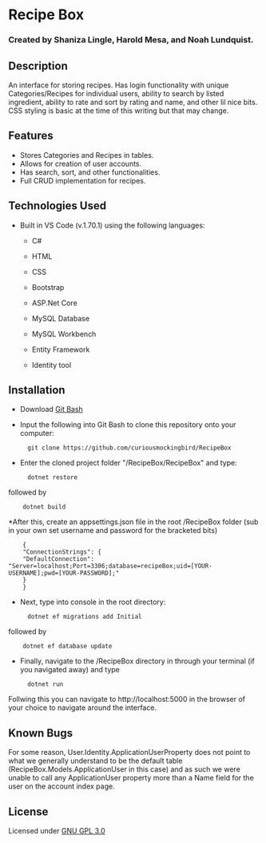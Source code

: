 # Recipe Box

### Created by Shaniza Lingle, Harold Mesa, and Noah Lundquist.

## Description

An interface for storing recipes. Has login functionality with unique Categories/Recipes for individual users, ability to search by listed ingredient, ability to rate and sort by rating and name, and other lil nice bits. CSS styling is basic at the time of this writing but that may change.

## Features

* Stores Categories and Recipes in tables.
* Allows for creation of user accounts.
* Has search, sort, and other functionalities.
* Full CRUD implementation for recipes.


## Technologies Used

* Built in VS Code (v.1.70.1) using the following languages:
	* C#
	* HTML
	* CSS
	* Bootstrap

	* ASP.Net Core
	* MySQL Database
	* MySQL Workbench
	* Entity Framework
	* Identity tool
	
## Installation

* Download [Git Bash](https://git-scm.com/downloads)

* Input the following into Git Bash to clone this repository onto your computer:

		git clone https://github.com/curiousmockingbird/RecipeBox

* Enter the cloned project folder "/RecipeBox/RecipeBox" and type:

		dotnet restore

followed by

		dotnet build

*After this, create an appsettings.json file in the root /RecipeBox folder (sub in your own set username and password for the bracketed bits)

		{
  		"ConnectionStrings": {
      	"DefaultConnection": "Server=localhost;Port=3306;database=recipeBox;uid=[YOUR-USERNAME];pwd=[YOUR-PASSWORD];"
  		}
		}

* Next, type into console in the root directory:
		
		dotnet ef migrations add Initial
followed by		

		dotnet ef database update

* Finally, navigate to the /RecipeBox directory in through your terminal (if you navigated away) and type  

		dotnet run

Follwing this you can navigate to http://localhost:5000 in the browser of your choice to navigate around the interface.  

## Known Bugs

For some reason, User.Identity.ApplicationUserProperty does not point to what we generally understand to be the default table (RecipeBox.Models.ApplicationUser in this case) and as such we were unable to call any ApplicationUser property more than a Name field for the user on the account index page.

## License

Licensed under [GNU GPL 3.0](https://www.gnu.org/licenses/gpl-3.0.en.html)
